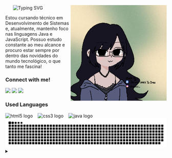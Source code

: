<!-- TITLE -->
<div id="user-content-toc">
  <ul align="left">
      <img src="https://readme-typing-svg.demolab.com?font=Fira+Code&weight=500&size=22&pause=1000&color=9ab193&left=true&Left=true&random=false&width=524&lines=𐙚+Olá,+eu+sou+a+Tainá!" alt="Typing SVG">
  <img align="right" alt="" height="300px" src="me.png"></summary>
</div>


<!-- PRESENTATION -->
<p align="left">Estou cursando técnico em Desenvolvimento de Sistemas e, atualmente, mantenho foco nas linguagens Java e JavaScript. Possuo estudo constante ao meu alcance e procuro estar sempre por dentro das novidades do mundo tecnológico, o que tanto me fascina!</p>

<!-- LINKS -->
<h3 align="left">Connect with me!</h3>

<div>
  <p "ㅤ"></p>
  <a href="mailto:tainaestefanim@gmail.com" target="_blank"><img width="8.8%" src="https://img.shields.io/badge/Gmail-D14836?style=for-the-badge&logo=gmail&logoColor=white" target="_blank"></a>
  <a href="https://www.linkedin.com/in/tainá-estefani-martins/" target="_blank"><img width="11%" src="https://img.shields.io/badge/LinkedIn-0077B5?style=for-the-badge&logo=linkedin&logoColor=white" target="_blank"></a>
  <a href="https://www.instagram.com/ta.i.n.a" target="_blank"><img width="12.5%" src="https://img.shields.io/badge/Instagram-E4405F?style=for-the-badge&logo=instagram&logoColor=white" target="_blank"></a>
</div>

<!-- LANGUAGES -->
<h3 align="left">Used Languages</h3>

<div align="left">
  <img src="https://cdn.jsdelivr.net/gh/devicons/devicon/icons/html5/html5-original.svg" height="25" alt="html5 logo"/>
  <img width="8"/>
  <img src="https://cdn.jsdelivr.net/gh/devicons/devicon/icons/css3/css3-original.svg" height="25" alt="css3 logo"/>
  <img width="8"/>
  <img src="https://cdn.jsdelivr.net/gh/devicons/devicon/icons/java/java-original.svg" height="25" alt="java logo"/>
  <img width="8"/>
</div>

<!-- COMMIT SNAKE -->
<picture>
  <source media="(prefers-color-scheme: dark)" srcset="https://raw.githubusercontent.com/taina8/taina8/output/github-contribution-grid-snake-dark.svg">
  <source media="(prefers-color-scheme: light)" srcset="https://raw.githubusercontent.com//taina8/taina8/output/github-contribution-grid-snake.svg">
  <img alt="github contribution grid snake animation" src="https://raw.githubusercontent.com//taina8/taina8/output/github-contribution-grid-snake.svg">
</picture>

<details align="left">
  <summary></summary> 
  Image created by Dorucci on <a href="https://picrew.me/en/">picrew</a>.
</details>


